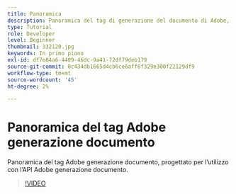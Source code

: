 ```yaml
---
title: Panoramica
description: Panoramica del tag di generazione del documento di Adobe, progettato per l’uso con l’API di generazione del documento di Adobe
type: Tutorial
role: Developer
level: Beginner
thumbnail: 332120.jpg
keywords: In primo piano
exl-id: df7e84a6-4409-46dc-9a41-72df79deb179
source-git-commit: 0c434db1665d4cb6ce6aff6f329e300f22129df9
workflow-type: tm+mt
source-wordcount: '45'
ht-degree: 2%

---
```


# Panoramica del tag Adobe generazione documento

Panoramica del tag Adobe generazione documento, progettato per l’utilizzo con l’API Adobe generazione documento.

>[!VIDEO](https://video.tv.adobe.com/v/332120?hidetitle=true)
